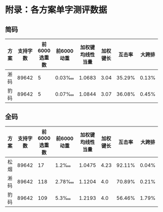 # 附录：各方案单字测评数据

## 简码
| 方案 | 支持字数 | 前6000选重数 | 前6000动重 | 加权键均线性当量 | 加权键长 | 互击率 | 大跨排 | 小跨排 | 干扰 |
| --- | --- | --- | --- | --- | --- | --- | --- | --- | --- |
| 淅码 | 89642 | 5 | 0.03‱ | 1.0683 | 3.04 | 35.29% | 0.13% | 1.52% | 0.6% |
| 豹码 | 89642 | 5 | 0.07‱ | 1.0844 | 3.07 | 36.08% | 0.45% | 2.07% | 0.54% |

## 全码
| 方案 | 支持字数 | 前6000选重数 | 前6000动重 | 加权键均线性当量 | 加权键长 | 互击率 | 大跨排 | 小跨排 | 干扰 |
| --- | --- | --- | --- | --- | --- | --- | --- | --- | --- |
| 松烟 | 89642 | 17 | 1.2‱ | 1.0475 | 4.23 | 92.11% | 0.04% | 1.19% | 0.46% |
| 淅码 | 89642 | 118 | 2.78‱ | 1.1204 | 4.0 | 70.89% | 0.21% | 2.7% | 1.49% |
| 豹码 | 89642 | 109 | 5.3‱ | 1.2193 | 4.0 | 56.46% | 1.79% | 4.13% | 0.76% |